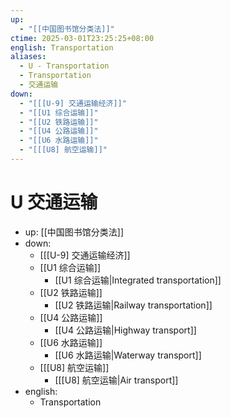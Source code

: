 ```yaml
---
up:
  - "[[中国图书馆分类法]]"
ctime: 2025-03-01T23:25:25+08:00
english: Transportation
aliases:
  - U - Transportation
  - Transportation
  - 交通运输
down:
  - "[[[U-9] 交通运输经济]]"
  - "[[U1 综合运输]]"
  - "[[U2 铁路运输]]"
  - "[[U4 公路运输]]"
  - "[[U6 水路运输]]"
  - "[[[U8] 航空运输]]"
---
```


# U 交通运输

- up: [[中国图书馆分类法]]
- down:
	- [[[U-9] 交通运输经济]]
	- [[U1 综合运输]]
		- [[U1 综合运输|Integrated transportation]]
	- [[U2 铁路运输]]
		- [[U2 铁路运输|Railway transportation]]
	- [[U4 公路运输]]
		- [[U4 公路运输|Highway transport]]
	- [[U6 水路运输]]
		- [[U6 水路运输|Waterway transport]]
	- [[[U8] 航空运输]]
		- [[[U8] 航空运输|Air transport]]
- english:
	- Transportation
